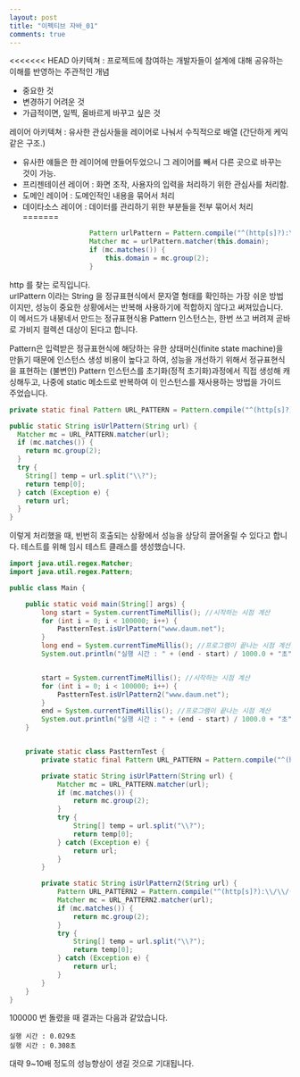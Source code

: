 ```yaml
---
layout: post
title: "이펙티브 자바_01"
comments: true
---
```


<<<<<<< HEAD
아키텍쳐 :
프로젝트에 참여하는 개발자들이 설계에 대해 공유하는 이해를 반영하는 주관적인 개념  
  - 중요한 것  
  - 변경하기 어려운 것  
  - 가급적이면, 일찍, 올바르게 바꾸고 싶은 것  

레이어 아키텍쳐 : 유사한 관심사들을 레이어로 나눠서 수직적으로 배열 (간단하게 케익 같은 구조.)
  - 유사한 얘들은 한 레이어에 만들어두었으니 그 레이어를 빼서 다른 곳으로 바꾸는 것이 가능.
  - 프리젠테이션 레이어 : 화면 조작, 사용자의 입력을 처리하기 위한 관심사를 처리함.
  - 도메인 레이어 : 도메인적인 내용을 묶어서 처리
  - 데이타소스 레이어 : 데이터를 관리하기 위한 부분들을 전부 묶어서 처리
=======
```java
                    Pattern urlPattern = Pattern.compile("^(http[s]?):\\/\\/([^:\\/\\s]+)(:([^\\/]*))?((\\/[^\\s/\\/]+)*)?\\/([^#\\s\\?]*)(\\?([^#\\s]*))?(#(\\w*))?$");
                    Matcher mc = urlPattern.matcher(this.domain);
                    if (mc.matches()) {
                        this.domain = mc.group(2);
                    }
```

http 를 찾는 로직입니다.  
urlPattern 이라는 String 을 정규표현식에서 문자열 형태를 확인하는 가장 쉬운 방법이지만, 성능이 중요한 상황에서는 반복해 사용하기에 적합하지 않다고 써져있습니다.  
이 메서드가 내붕네서 만드는 정규표현식용 Pattern  인스턴스는, 한번 쓰고 버려져 곧바로 가비지 컬렉션 대상이 된다고 합니다.  


Pattern은 입력받은 정규표현식에 해당하는 유한 상태머신(finite state machine)을 만듥기 때문에 인스턴스 생성 비용이 높다고 하여, 성능을 개선하기 위해서 정규표현식을 표현하는 (불변인) Pattern 인스턴스를 초기화(정적 초기화)과정에서 직접 생성해 캐싱해두고, 나중에 static 메소드로 반복하여 이 인스턴스를 재사용하는 방법을 가이드 주었습니다.


```java
private static final Pattern URL_PATTERN = Pattern.compile("^(http[s]?):\\/\\/([^:\\/\\s]+)(:([^\\/]*))?((\\/[^\\s/\\/]+)*)?\\/([^#\\s\\?]*)(\\?([^#\\s]*))?(#(\\w*))?$");

public static String isUrlPattern(String url) {
  Matcher mc = URL_PATTERN.matcher(url);
  if (mc.matches()) {
    return mc.group(2);
  }
  try {
    String[] temp = url.split("\\?");
    return temp[0];
  } catch (Exception e) {
    return url;
  }
}
```

이렇게 처리했을 때, 빈번히 호출되는 상황에서 성능을 상당히 끌어올릴 수 있다고 합니다.
테스트를 위해 임시 테스트 클래스를 생성했습니다.

```java
import java.util.regex.Matcher;
import java.util.regex.Pattern;

public class Main {

    public static void main(String[] args) {
        long start = System.currentTimeMillis(); //시작하는 시점 계산
        for (int i = 0; i < 100000; i++) {
            PastternTest.isUrlPattern("www.daum.net");
        }
        long end = System.currentTimeMillis(); //프로그램이 끝나는 시점 계산
        System.out.println("실행 시간 : " + (end - start) / 1000.0 + "초"); //실행 시간 계산 및 출력


        start = System.currentTimeMillis(); //시작하는 시점 계산
        for (int i = 0; i < 100000; i++) {
            PastternTest.isUrlPattern2("www.daum.net");
        }
        end = System.currentTimeMillis(); //프로그램이 끝나는 시점 계산
        System.out.println("실행 시간 : " + (end - start) / 1000.0 + "초"); //실행 시간 계산 및 출력
    }


    private static class PastternTest {
        private static final Pattern URL_PATTERN = Pattern.compile("^(http[s]?):\\/\\/([^:\\/\\s]+)(:([^\\/]*))?((\\/[^\\s/\\/]+)*)?\\/([^#\\s\\?]*)(\\?([^#\\s]*))?(#(\\w*))?$");

        private static String isUrlPattern(String url) {
            Matcher mc = URL_PATTERN.matcher(url);
            if (mc.matches()) {
                return mc.group(2);
            }
            try {
                String[] temp = url.split("\\?");
                return temp[0];
            } catch (Exception e) {
                return url;
            }
        }

        private static String isUrlPattern2(String url) {
            Pattern URL_PATTERN2 = Pattern.compile("^(http[s]?):\\/\\/([^:\\/\\s]+)(:([^\\/]*))?((\\/[^\\s/\\/]+)*)?\\/([^#\\s\\?]*)(\\?([^#\\s]*))?(#(\\w*))?$");
            Matcher mc = URL_PATTERN2.matcher(url);
            if (mc.matches()) {
                return mc.group(2);
            }
            try {
                String[] temp = url.split("\\?");
                return temp[0];
            } catch (Exception e) {
                return url;
            }
        }
    }
}
```
100000 번 돌렸을 때 결과는 다음과 같았습니다.  

```
실행 시간 : 0.029초
실행 시간 : 0.308초
```

대략 9~10배 정도의 성능향상이 생길 것으로 기대됩니다.  
